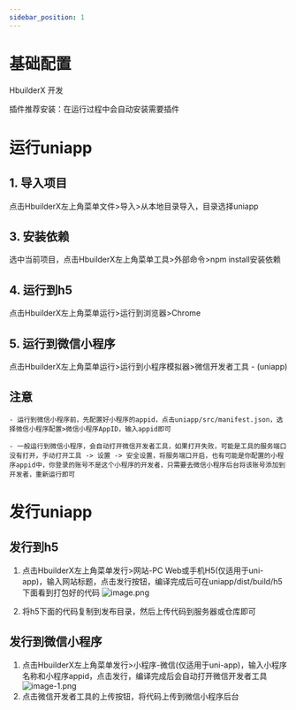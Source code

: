 ```yaml
---
sidebar_position: 1
---
```


# 基础配置

HbuilderX 开发

插件推荐安装：在运行过程中会自动安装需要插件

# 运行uniapp

## 1. 导入项目

点击HbuilderX左上角菜单文件>导入>从本地目录导入，目录选择uniapp

## 3. 安装依赖

选中当前项目，点击HbuilderX左上角菜单工具>外部命令>npm install安装依赖

## 4. 运行到h5

点击HbuilderX左上角菜单运行>运行到浏览器>Chrome

## 5. 运行到微信小程序

点击HbuilderX左上角菜单运行>运行到小程序模拟器>微信开发者工具 - (uniapp)


## **注意**

	- 运行到微信小程序前，先配置好小程序的appid，点击uniapp/src/manifest.json，选择微信小程序配置>微信小程序AppID，输入appid即可

	- 一般运行到微信小程序，会自动打开微信开发者工具，如果打开失败，可能是工具的服务端口没有打开，手动打开工具 -> 设置 -> 安全设置，将服务端口开启，也有可能是你配置的小程序appid中，你登录的账号不是这个小程序的开发者，只需要去微信小程序后台将该账号添加到开发者，重新运行即可

# 发行uniapp

## 发行到h5

1. 点击HbuilderX左上角菜单发行>网站-PC Web或手机H5(仅适用于uni-app)，输入网站标题，点击发行按钮，编译完成后可在uniapp/dist/build/h5下面看到打包好的代码
	![image.png](/img/icecms/202301/1736bfba8b11cc41.png "image.png")

2. 将h5下面的代码复制到发布目录，然后上传代码到服务器或仓库即可

## 发行到微信小程序

1. 点击HbuilderX左上角菜单发行>小程序-微信(仅适用于uni-app)，输入小程序名称和小程序appid，点击发行，编译完成后会自动打开微信开发者工具
![image-1.png](/img/icecms/202301/1736bfc4ab478268.png "image-1.png")
2. 点击微信开发者工具的上传按钮，将代码上传到微信小程序后台